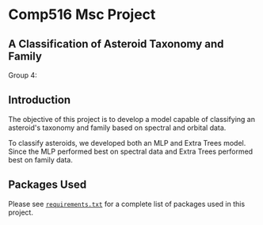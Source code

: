 # Comp516 Msc Project #
## A Classification of Asteroid Taxonomy and Family ##
Group 4: 

## Introduction ##

The objective of this project is to develop a model capable of classifying an asteroid's taxonomy and family based on spectral and orbital data.

To classify asteroids, we developed both an MLP and Extra Trees model. Since the MLP performed best on spectral data and Extra Trees performed best on family data. 

## Packages Used ##

Please see [`requirements.txt`](https://github.com/mlbuiten515/Comp516/blob/main/requirements.txt) for a complete list of packages used in this project.

